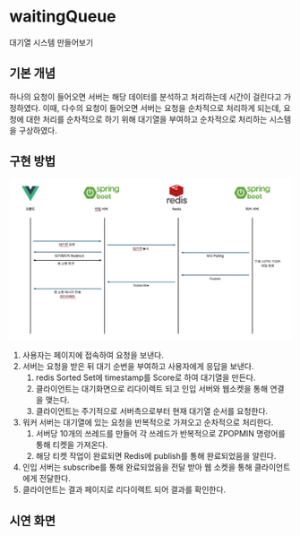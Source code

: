 # waitingQueue

대기열 시스템 만들어보기

## 기본 개념

하나의 요청이 들어오면 서버는 해당 데이터를 분석하고 처리하는데 시간이 걸린다고 가정하였다.
이때, 다수의 요청이 들어오면 서버는 요청을 순차적으로 처리하게 되는데,
요청에 대한 처리를 순차적으로 하기 위해 대기열을 부여하고 순차적으로 처리하는 시스템을 구상하였다.

## 구현 방법

![image1.png](./assets/image1.png)

1. 사용자는 페이지에 접속하여 요청을 보낸다.
2. 서버는 요청을 받은 뒤 대기 순번을 부여하고 사용자에게 응답을 보낸다.
   1. redis Sorted Set에 timestamp를 Score로 하여 대기열을 만든다. 
   2. 클라이언트는 대기화면으로 리다이렉트 되고 인입 서버와 웹소켓을 통해 연결을 맺는다.
   3. 클라이언트는 주기적으로 서버측으로부터 현재 대기열 순서를 요청한다.
3. 워커 서버는 대기열에 있는 요청을 반복적으로 가져오고 순차적으로 처리한다.
   1. 서버당 10개의 쓰레드를 만들어 각 쓰레드가 반복적으로 ZPOPMIN 명령어를 통해 티켓을 가져온다.
   2. 해당 티켓 작업이 완료되면 Redis에 publish를 통해 완료되었음을 알린다.
4. 인입 서버는 subscribe를 통해 완료되었음을 전달 받아 웹 소켓을 통해 클라이언트에게 전달한다.
5. 클라이언트는 결과 페이지로 리다이렉트 되어 결과를 확인한다.

## 시연 화면
